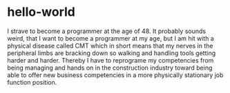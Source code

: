 # hello-world
I strave to become a programmer at the age of 48. It probably sounds weird, that I want to become a programmer at my age, but I am hit with a physical disease called CMT which in short means that my nerves in the peripheral limbs are bracking down so walking and handling tools getting harder and harder. Thereby I have to reprograme my competencies from being managing and hands on in the construction industry toward being able to offer new business competencies in a more physically stationary job function position.    
